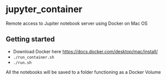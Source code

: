 # jupyter_container
Remote access to Jupiter notebook server using Docker on Mac OS

## Getting started

* Download Docker here https://docs.docker.com/desktop/mac/install/
* ```./run_container.sh```
* ```./run.sh```

All the notebooks will be saved to a folder functioning as a Docker Volume
